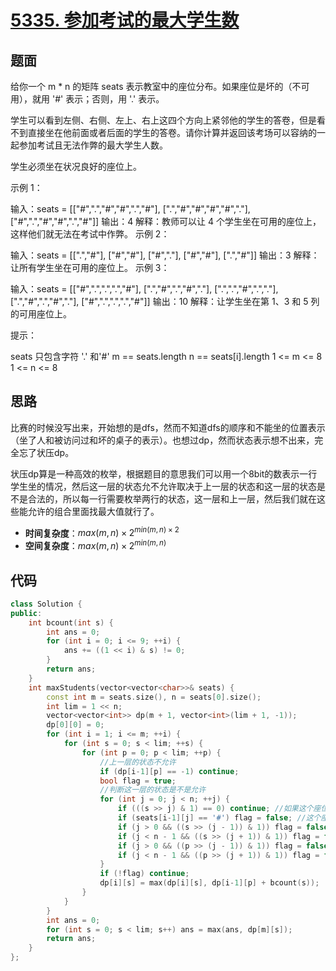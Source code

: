 # [5335. 参加考试的最大学生数](https://leetcode-cn.com/problems/maximum-students-taking-exam/)

## 题面

给你一个 m * n 的矩阵 seats 表示教室中的座位分布。如果座位是坏的（不可用），就用 '#' 表示；否则，用 '.' 表示。

学生可以看到左侧、右侧、左上、右上这四个方向上紧邻他的学生的答卷，但是看不到直接坐在他前面或者后面的学生的答卷。请你计算并返回该考场可以容纳的一起参加考试且无法作弊的最大学生人数。

学生必须坐在状况良好的座位上。

 

示例 1：

输入：seats = [["#",".","#","#",".","#"],
              [".","#","#","#","#","."],
              ["#",".","#","#",".","#"]]
输出：4
解释：教师可以让 4 个学生坐在可用的座位上，这样他们就无法在考试中作弊。 
示例 2：

输入：seats = [[".","#"],
              ["#","#"],
              ["#","."],
              ["#","#"],
              [".","#"]]
输出：3
解释：让所有学生坐在可用的座位上。
示例 3：

输入：seats = [["#",".",".",".","#"],
              [".","#",".","#","."],
              [".",".","#",".","."],
              [".","#",".","#","."],
              ["#",".",".",".","#"]]
输出：10
解释：让学生坐在第 1、3 和 5 列的可用座位上。


提示：

seats 只包含字符 '.' 和'#'
m == seats.length
n == seats[i].length
1 <= m <= 8
1 <= n <= 8

## 思路

比赛的时候没写出来，开始想的是dfs，然而不知道dfs的顺序和不能坐的位置表示（坐了人和被访问过和坏的桌子的表示）。也想过dp，然而状态表示想不出来，完全忘了状压dp。

状压dp算是一种高效的枚举，根据题目的意思我们可以用一个8bit的数表示一行学生坐的情况，然后这一层的状态允不允许取决于上一层的状态和这一层的状态是不是合法的，所以每一行需要枚举两行的状态，这一层和上一层，然后我们就在这些能允许的组合里面找最大值就行了。

- **时间复杂度**：$max(m, n) \times 2^{min(m, n)\times2}$
- **空间复杂度**：$max(m, n) \times 2^{min(m, n)}$

## 代码



```c++
class Solution {
public:
    int bcount(int s) {
        int ans = 0;
        for (int i = 0; i <= 9; ++i) {
            ans += ((1 << i) & s) != 0;
        }
        return ans;
    }
    int maxStudents(vector<vector<char>>& seats) {
        const int m = seats.size(), n = seats[0].size();
        int lim = 1 << n;
        vector<vector<int>> dp(m + 1, vector<int>(lim + 1, -1));
        dp[0][0] = 0;
        for (int i = 1; i <= m; ++i) {
            for (int s = 0; s < lim; ++s) {
                for (int p = 0; p < lim; ++p) {
                  	//上一层的状态不允许
                    if (dp[i-1][p] == -1) continue;
                    bool flag = true;
                  	//判断这一层的状态是不是允许
                    for (int j = 0; j < n; ++j) {
                        if (((s >> j) & 1) == 0) continue; //如果这个座位没人，跳过检查
                        if (seats[i-1][j] == '#') flag = false; //这个座位不能坐人，状态不允许
                        if (j > 0 && ((s >> (j - 1)) & 1)) flag = false; //左边的位置有人，不允许
                        if (j < n - 1 && ((s >> (j + 1)) & 1)) flag = false; //右边的位置有人，不允许
                        if (j > 0 && ((p >> (j - 1)) & 1)) flag = false; //左上的位置有人，不允许
                        if (j < n - 1 && ((p >> (j + 1)) & 1)) flag = false;  //右上的位置有人，不允许
                    }
                    if (!flag) continue;
                    dp[i][s] = max(dp[i][s], dp[i-1][p] + bcount(s));
                }
            }
        }
        int ans = 0;
        for (int s = 0; s < lim; s++) ans = max(ans, dp[m][s]);
        return ans;
    }
};
```

